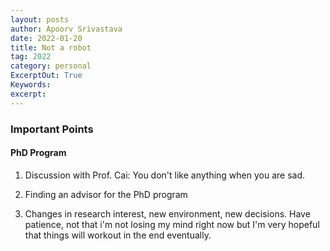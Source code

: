 ```yaml
---
layout: posts
author: Apoorv Srivastava
date: 2022-01-20
title: Not a robot
tag: 2022
category: personal
ExcerptOut: True
Keywords: 
excerpt: 
---
```

<link rel="stylesheet" href="https://cdn.jsdelivr.net/npm/katex@0.11.1/dist/katex.min.css" integrity="sha384-zB1R0rpPzHqg7Kpt0Aljp8JPLqbXI3bhnPWROx27a9N0Ll6ZP/+DiW/UqRcLbRjq" crossorigin="anonymous">

### Important Points

#### PhD Program

1. Discussion with Prof. Cai: You don't like anything when you are sad.

2. Finding an advisor for the PhD program

3. Changes in research interest, new environment, new decisions. Have patience, not that i'm not losing my mind right now but I'm very hopeful that things will workout in the end eventually.